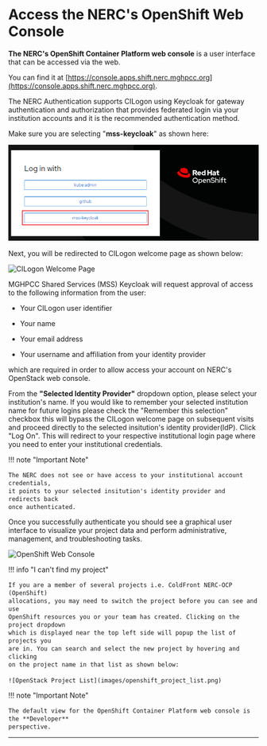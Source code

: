 # Access the NERC's OpenShift Web Console

**The NERC's OpenShift Container Platform web console** is a user interface that
can be accessed via the web.

You can find it at [https://console.apps.shift.nerc.mghpcc.org](https://console.apps.shift.nerc.mghpcc.org).

The NERC Authentication supports CILogon using Keycloak for gateway authentication
and authorization that provides federated login via your institution accounts and
it is the recommended authentication method.

Make sure you are selecting "**mss-keycloak**" as shown here:

![OpenShift Login with KeyCloak](images/openshift_login.png)

Next, you will be redirected to CILogon welcome page as shown below:

![CILogon Welcome Page](images/CILogon_interface.png)

MGHPCC Shared Services (MSS) Keycloak will request approval of access to the
following information from the user:

-   Your CILogon user identifier

-   Your name

-   Your email address

-   Your username and affiliation from your identity provider

which are required in order to allow access your account on NERC's OpenStack
web console.

From the **"Selected Identity Provider"** dropdown option, please select your institution's
name. If you would like to remember your selected institution name for future
logins please check the "Remember this selection" checkbox this will bypass the
CILogon welcome page on subsequent visits and proceed directly to the selected insitution's
identity provider(IdP). Click "Log On". This will redirect to your respective institutional
login page where you need to enter your institutional credentials.

!!! note "Important Note"

    The NERC does not see or have access to your institutional account credentials,
    it points to your selected insitution's identity provider and redirects back
    once authenticated.

Once you successfully authenticate you should see a graphical user interface to
visualize your project data and perform administrative, management, and troubleshooting
tasks.

![OpenShift Web Console](images/openshift-web-console.png)

!!! info "I can't find my project"

    If you are a member of several projects i.e. ColdFront NERC-OCP (OpenShift)
    allocations, you may need to switch the project before you can see and use
    OpenShift resources you or your team has created. Clicking on the project dropdown
    which is displayed near the top left side will popup the list of projects you
    are in. You can search and select the new project by hovering and clicking
    on the project name in that list as shown below:

    ![OpenStack Project List](images/openshift_project_list.png)

!!! note "Important Note"

    The default view for the OpenShift Container Platform web console is the **Developer**
    perspective.

---
